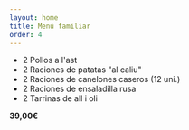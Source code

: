 ```yaml
---
layout: home
title: Menú familiar
order: 4
---
```


* 2 Pollos a l'ast
* 2 Raciones de patatas "al caliu"
* 2 Raciones de canelones caseros (12 uni.)
* 2 Raciones de ensaladilla rusa
* 2 Tarrinas de all i oli

**39,00€**